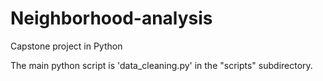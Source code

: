 # Neighborhood-analysis
Capstone project in Python

The main python script is 'data_cleaning.py' in the "scripts" subdirectory.
